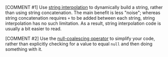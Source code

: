[COMMENT #1]
Use [string interpolation](https://csharp.net-tutorials.com/operators/the-string-interpolation-operator/) to dynamically build a string, rather than using string concatenation. The main benefit is less "noise"; whereas string concatenation requires `+` to be added between each string, string interpolation has no such limitation. As a result, string interpolation code is usually a bit easier to read.

[COMMENT #2]
Use the [null-coalescing operator](https://docs.microsoft.com/en-us/dotnet/csharp/language-reference/operators/null-coalescing-operator) to simplify your code, rather than explicitly checking for a value to equal `null` and then doing something with it.